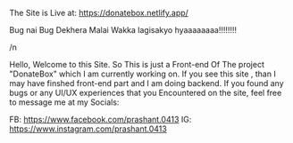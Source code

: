 The Site is Live at: https://donatebox.netlify.app/

Bug nai Bug Dekhera Malai Wakka lagisakyo hyaaaaaaaa!!!!!!!!    

/n


Hello, Welcome to this Site. So This is just a Front-end Of The project "DonateBox" which I am currently working on. If you see this site , than I may have finshed front-end part and I am doing backend. If you found any bugs or any UI/UX experiences that you Encountered on the site, feel free to message me at my Socials:

FB: https://www.facebook.com/prashant.0413
IG: https://www.instagram.com/prashant.0413